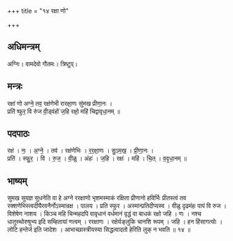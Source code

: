+++
title = "१४ रक्षा णो"

+++
## अधिमन्त्रम्
अग्निः। वामदेवो गौतमः। त्रिष्टुप्।

## मन्त्रः
रक्षा॑ णो अग्ने॒ तव॒ रक्ष॑णेभी रारक्षा॒णः सु॑मख प्रीणा॒नः ।  
प्रति॑ ष्फुर॒ वि रु॑ज वी॒ड्वंहो॑ ज॒हि रक्षो॒ महि॑ चिद्वावृधा॒नम् ॥

## पदपाठः
रक्ष॑ । नः॒ । अ॒ग्ने॒ । तव॑ । रक्ष॑णेभिः । र॒र॒क्षा॒णः । सु॒ऽम॒ख॒ । प्री॒णा॒नः ।  
प्रति॑ । स्फु॒र॒ । वि । रु॒ज॒ । वी॒ळु । अंहः॑ । ज॒हि । रक्षः॑ । महि॑ । चि॒त् । व॒वृ॒धा॒नम् ॥

## भाष्यम्
सुमख सुयज्ञ सुधनेति वा हे अग्ने ररक्षाणो भृशमस्माकं रक्षिता प्रीणानो हविर्भिः प्रीतस्त्वं तव रक्शणेभिस्त्वदीयैरवनैर्नोऽस्मान्रक्ष । पालय । प्रति स्फुर । अस्मान्प्रतिदीप्यस्व । वीळु दृढमंहः पापं वि रुज । विशेषेण नाशय । किञ्च महि चिन्महदपि वावृधानं वर्धमानं वृद्धं वा बाधकं रक्षो जहि । णः । नश्च धातुस्थोरुषुभ्य इदि सम्हितायां णत्वम् । ररक्षाणः । रक्षेर्यङ्लुकि चानशि रूपम् । जहि । हन हिंसागत्योः । लोटि हन्तेर्ज इति जादेशः । आभाच्छास्त्रीयस्या सिद्धत्वादतो हेरिति लुक् न भवति ॥ १४ ॥